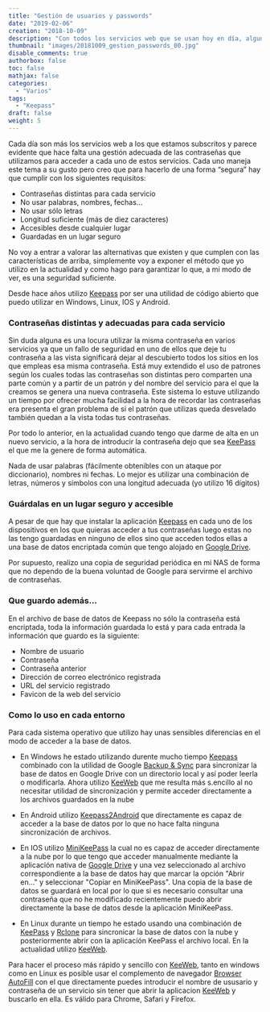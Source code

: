 ```yaml
---
title: "Gestión de usuarios y passwords"
date: "2019-02-06"
creation: "2018-10-09"
description: "Con todos los servicios web que se usan hoy en día, alguna forma que que utilizar para la gestión de los nombres de usuario y contraseñas"
thumbnail: "images/20181009_gestion_passwords_00.jpg"
disable_comments: true
authorbox: false
toc: false
mathjax: false
categories:
  - "Varios"
tags:
  - "Keepass"
draft: false
weight: 5
---
```

Cada día son más los servicios web a los que estamos subscritos y parece evidente que hace falta una gestión adecuada de las contraseñas que utilizamos para acceder a cada uno de estos servicios.  Cada uno maneja este tema a su gusto pero creo que para hacerlo de una forma “segura” hay que cumplir con los siguientes requisitos:

* Contraseñas distintas para cada servicio
* No usar palabras, nombres, fechas...
* No usar sólo letras
* Longitud suficiente (más de diez caracteres)
* Accesibles desde cualquier lugar
* Guardadas en un lugar seguro

No voy a entrar a valorar las alternativas que existen y que cumplen con las características de arriba, simplemente voy a exponer el método que yo utilizo en la actualidad y como hago para garantizar lo que, a mi modo de ver, es una seguridad suficiente.

Desde hace años utilizo [Keepass][11] por ser una utilidad de código abierto que puedo utilizar en Windows, Linux, IOS y Android.

### Contraseñas distintas y adecuadas para cada servicio
Sin duda alguna es una locura utilizar la misma contraseña en varios servicios ya que un fallo de seguridad en uno de ellos que deje tu contraseña a las vista significará dejar al descubierto todos los sitios en los que empleas esa misma contraseña.  Está muy extendido el uso de patrones según los cuales todas las contraseñas son distintas pero comparten una parte común y a partir de un patrón y del nombre del servicio para el que la creamos se genera una nueva contraseña.  Este sistema lo estuve utilizando un tiempo por ofrecer mucha facilidad a la hora de recordar las contraseñas era presenta el gran problema de si el patrón que utilizas queda desvelado también quedan a la vista todas tus contraseñas.

Por todo lo anterior,  en la actualidad cuando tengo que darme de alta en un nuevo servicio, a la hora de introducir la contraseña dejo que sea [KeePass][11] el que me la genere de forma automática.

Nada de usar palabras (fácilmente obtenibles con un ataque por diccionario), nombres ni fechas.  Lo mejor es utilizar una combinación de letras, números y símbolos con una longitud adecuada (yo utilizo 16 dígitos)

### Guárdalas en un lugar seguro y accesible
A pesar de que hay que instalar la aplicación [Keepass][11] en cada uno de los dispositivos en los que quieras acceder a tus contraseñas luego estas no las tengo guardadas en ninguno de ellos sino que acceden todos ellas a una base de datos encriptada común que tengo alojado en [Google Drive][18].

Por supuesto, realizo una copia de seguridad periódica en mi NAS de forma que no dependo de la buena voluntad de Google para servirme el archivo de contraseñas.

### Que guardo además...
En el archivo de base de datos de Keepass no sólo la contraseña está encriptada, toda la información guardada lo está y para cada entrada la información que guardo es la siguiente:

* Nombre de usuario
* Contraseña
* Contraseña anterior
* Dirección de correo electrónico registrada
* URL del servicio registrado
* Favicon de la web del servicio

### Como lo uso en cada entorno
Para cada sistema operativo que utilizo hay unas sensibles diferencias en el modo de acceder a la base de datos.

* En Windows he estado utilizando durente mucho tiempo [Keepass][11] combinado con la utilidad de Google [Backup & Sync][12] para sincronizar la base de datos en Google Drive con un directorio local y así poder leerla o modificarla.  Ahora utilizo [KeeWeb][17] que me resulta más s.encillo al no necesitar utilidad de sincronización y permite acceder directamente a los archivos guardados en la nube

* En Android utilizo [Keepass2Android][13] que directamente es capaz de acceder a la base de datos por lo que no hace falta ninguna sincronización de archivos.

* En IOS utilizo [MiniKeePass][14] la cual no es capaz de acceder directamente a la nube por lo que tengo que acceder manualmente mediante la aplicación nativa de [Google Drive][15] y una vez seleccionado al archivo correspondiente a la base de datos hay que marcar la opción "Abrir en..." y seleccionar "Copiar en MiniKeePass".  Una copia de la base de datos se guardará en local por lo que si es necesario consultar una contraseña que no he modificado recientemente puedo abrir directamente la base de datos desde la aplicación MiniKeePass.

* En Linux durante un tiempo he estado usando una combinación de [KeePass][11] y [Rclone][16] para sincronicar la base de datos con la nube y posteriormente abrir con la aplicación KeePass el archivo local.  En la actualidad utilizo [KeeWeb][17].

Para hacer el proceso más rápido y sencillo con [KeeWeb][17], tanto en windows como en Linux es posible usar el complemento de navegador [Browser AutoFill][19] con el que directamente puedes introducir el nombre de ususario y contraseña de un servicio sin tener que abrir la aplicacion [KeeWeb][17] y buscarlo en ella.  Es válido para Chrome, Safari y Firefox.

[11]: https://keepass.info
[12]: https://www.google.com/drive/download/backup-and-sync/
[13]: https://play.google.com/store/apps/details?id=keepass2android.keepass2android
[14]: https://itunes.apple.com/us/app/minikeepass/id451661808
[15]: https://itunes.apple.com/es/app/google-drive-almacenamiento/id507874739
[16]: https://rclone.org/
[17]: https://keeweb.info/
[18]: https://www.google.es/drive/
[19]: https://github.com/keeweb/keeweb/wiki/Browser-AutoFill